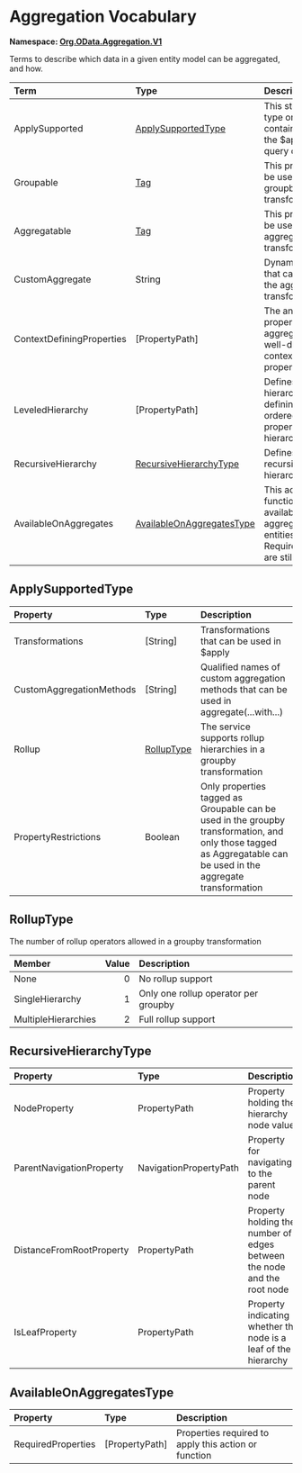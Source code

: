 # Aggregation Vocabulary
**Namespace: [Org.OData.Aggregation.V1](Org.OData.Aggregation.V1.xml)**

Terms to describe which data in a given entity model can be aggregated, and how.

Term|Type|Description
:---|:---|:----------
ApplySupported|[ApplySupportedType](#ApplySupportedType)|<a name="ApplySupported"></a>This structured type or entity container supports the $apply system query option
Groupable|[Tag](Org.OData.Core.V1.md#Tag)|<a name="Groupable"></a>This property can be used in the groupby transformation
Aggregatable|[Tag](Org.OData.Core.V1.md#Tag)|<a name="Aggregatable"></a>This property can be used in the aggregate transformation
CustomAggregate|String|<a name="CustomAggregate"></a>Dynamic property that can be used in the aggregate transformation
ContextDefiningProperties|\[PropertyPath\]|<a name="ContextDefiningProperties"></a>The annotated property or custom aggregate is only well-defined in the context of these properties
LeveledHierarchy|\[PropertyPath\]|<a name="LeveledHierarchy"></a>Defines a leveled hierarchy by defining an ordered list of properties in the hierarchy
RecursiveHierarchy|[RecursiveHierarchyType](#RecursiveHierarchyType)|<a name="RecursiveHierarchy"></a>Defines a recursive hierarchy.
AvailableOnAggregates|[AvailableOnAggregatesType](#AvailableOnAggregatesType)|<a name="AvailableOnAggregates"></a>This action or function is available on aggregated entities if the RequiredProperties are still defined

## <a name="ApplySupportedType"></a>ApplySupportedType


Property|Type|Description
:-------|:---|:----------
Transformations|\[String\]|Transformations that can be used in $apply
CustomAggregationMethods|\[String\]|Qualified names of custom aggregation methods that can be used in aggregate(...with...)
Rollup|[RollupType](#RollupType)|The service supports rollup hierarchies in a groupby transformation
PropertyRestrictions|Boolean|Only properties tagged as Groupable can be used in the groupby transformation, and only those tagged as Aggregatable can be used in the aggregate transformation

## <a name="RollupType"></a>RollupType
The number of rollup operators allowed in a groupby transformation

Member|Value|Description
:-----|----:|:----------
None|0|No rollup support
SingleHierarchy|1|Only one rollup operator per groupby
MultipleHierarchies|2|Full rollup support

## <a name="RecursiveHierarchyType"></a>RecursiveHierarchyType


Property|Type|Description
:-------|:---|:----------
NodeProperty|PropertyPath|Property holding the hierarchy node value
ParentNavigationProperty|NavigationPropertyPath|Property for navigating to the parent node
DistanceFromRootProperty|PropertyPath|Property holding the number of edges between the node and the root node
IsLeafProperty|PropertyPath|Property indicating whether the node is a leaf of the hierarchy

## <a name="AvailableOnAggregatesType"></a>AvailableOnAggregatesType


Property|Type|Description
:-------|:---|:----------
RequiredProperties|\[PropertyPath\]|Properties required to apply this action or function
